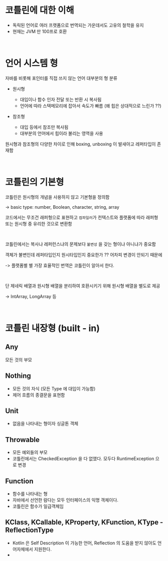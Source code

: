 # 코틀린에 대한 이해
- 독릭된 언어로 여러 프랫폼으로 번역되는 가운데서도 고유의 철학을 유지
- 현재는 JVM 만 100프로 호환

<br>

# 언어 시스템 형
자바를 비롯해 포인터를 직접 쓰지 않는 언어 대부분의 형 분류
- 원시형
  - 대입이나 함수 인자 전달 또는 반환 시 복사됨
  - 언어에 따라 스택메모리에 잡아서 속도가 빠름 (왜 힙은 상대적으로 느린가 ??)
 

- 참조형
  - 대입 등에서 참조만 복사됨
  - 대부분의 언어에서 힙이라 불리는 영역을 사용


원시형과 참조형의 다양한 차이로 인해 boxing, unboxing 이 발새아고 레퍼타입이 존재함

<br>

# 코틀린의 기본형
코틀린은 원시형의 개념을 사용하지 않고 기본형을 정의함

-> basic type: number, Boolean, character, string, array

코드에서는 무조건 래퍼형으로 표현하고 `컴파일러`가 컨텍스트와 플랫폼에 따라 래퍼형 또는 원시형 중 유리한 것으로 변환함

<br>

코틀린에서는 복사냐 레퍼런스냐의 문제보다 `불변성` 을 갖는 형이냐 아니냐가 중요함

객체가 불변인데 레퍼타입인지 원시타입인지 중요한가 ?? 어차피 변경이 안되기 때문에

-> 플랫폼별 별 가장 효율적인 번역은 코틀린이 알아서 한다.

<br>

단 제네릭 배열과 원시형 배열을 분리하여 호환시키기 위해 원시형 배열을 별도로 제공

-> IntArray, LongArray 등

<br>

# 코틀린 내장형 (built - in)
## Any
모든 것의 부모

## Nothing
- 모든 것의 자식 (모든 Type 에 대입이 가능함)
- 제어 흐름의 종결문을 표현함

## Unit
- 없음을 나타내는 형이자 싱글톤 객체

## Throwable
- 모든 예외들의 부모
- 코틀린에서는 CheckedException 을 다 없앴다. 모두다 RuntimeException 으로 변경

## Function
- 함수를 나타내는 형
- 자바에서 선언한 람다는 모두 인터페이스의 익명 객체이다.
- 코틀린은 함수가 일급객체임

## KClass, KCallable, KProperty, KFunction, KType - ReflectionType
- Kotlin 은 Self Description 이 가능한 언어, Reflection 의 도움을 받지 않아도 언어자체에서 지원한다.
- 


